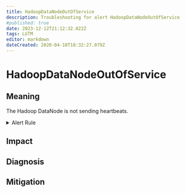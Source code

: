 ```yaml
---
title: HadoopDataNodeOutOfService
description: Troubleshooting for alert HadoopDataNodeOutOfService
#published: true
date: 2023-12-12T21:12:32.022Z
tags: LGTM
editor: markdown
dateCreated: 2020-04-10T18:32:27.079Z
---
```


# HadoopDataNodeOutOfService

## Meaning
[//]: # "Short paragraph that explains what the alert means"
The Hadoop DataNode is not sending heartbeats.

<details>
  <summary>Alert Rule</summary>

  ```yaml
alert: HadoopDataNodeOutOfService
expr: hadoop_datanode_last_heartbeat == 0
for: 10m
labels:
    severity: warning
annotations:
    summary: Hadoop Data Node Out Of Service (instance {{ $labels.instance }})
    description: |-
        The Hadoop DataNode is not sending heartbeats.
          VALUE = {{ $value }}
          LABELS = {{ $labels }}
    runbook: https://github.com/srerun/prometheus-alerts/content/runbooks/HadoopDataNodeOutOfService

  ```
</details>


## Impact
[//]: # "What could / will happen if the alert is not addressed"



## Diagnosis
[//]: # "Steps to take to identify the cause of the problem"



## Mitigation
[//]: # "The steps necessary to resolve the alert"
